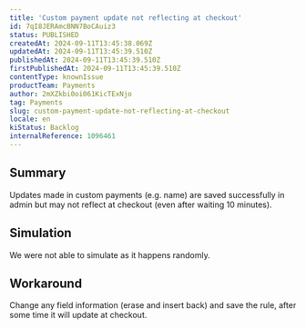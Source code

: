 ```yaml
---
title: 'Custom payment update not reflecting at checkout'
id: 7qI8JERAmcBNN7BoCAuiz3
status: PUBLISHED
createdAt: 2024-09-11T13:45:38.069Z
updatedAt: 2024-09-11T13:45:39.510Z
publishedAt: 2024-09-11T13:45:39.510Z
firstPublishedAt: 2024-09-11T13:45:39.510Z
contentType: knownIssue
productTeam: Payments
author: 2mXZkbi0oi061KicTExNjo
tag: Payments
slug: custom-payment-update-not-reflecting-at-checkout
locale: en
kiStatus: Backlog
internalReference: 1096461
---
```


## Summary


Updates made in custom payments (e.g. name) are saved successfully in admin but may not reflect at checkout (even after waiting 10 minutes).


##

## Simulation


We were not able to simulate as it happens randomly.


##

## Workaround


Change any field information (erase and insert back) and save the rule, after some time it will update at checkout.





